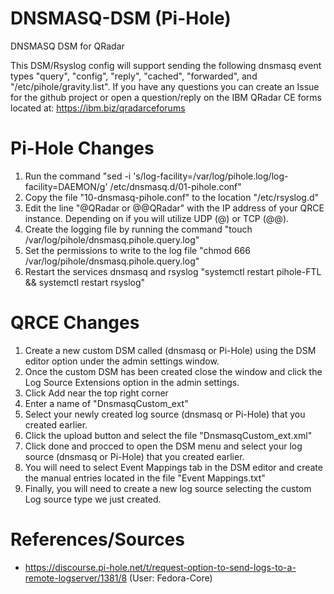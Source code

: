 # DNSMASQ-DSM (Pi-Hole)
DNSMASQ DSM for QRadar

This DSM/Rsyslog config will support sending the following dnsmasq event types "query", "config", "reply", "cached", "forwarded", and "/etc/pihole/gravity.list". If you have any questions you can create an Issue for the github project or open a question/reply on the IBM QRadar CE forms located at: https://ibm.biz/qradarceforums

# Pi-Hole Changes
1. Run the command "sed -i 's/log-facility=\/var\/log\/pihole.log/log-facility=DAEMON/g' /etc/dnsmasq.d/01-pihole.conf"
2. Copy the file "10-dnsmasq-pihole.conf" to the location "/etc/rsyslog.d"
3. Edit the line "@QRadar or @@QRadar" with the IP address of your QRCE instance. Depending on if you will utilize UDP (@) or TCP (@@). 
4. Create the logging file by running the command "touch /var/log/pihole/dnsmasq.pihole.query.log"
5. Set the permissions to write to the log file "chmod 666 /var/log/pihole/dnsmasq.pihole.query.log"
6. Restart the services dnsmasq and rsyslog "systemctl restart pihole-FTL && systemctl restart rsyslog"

# QRCE Changes
1. Create a new custom DSM called (dnsmasq or Pi-Hole) using the DSM editor option under the admin settings window.
2. Once the custom DSM has been created close the window and click the Log Source Extensions option in the admin settings.
3. Click Add near the top right corner
4. Enter a name of "DnsmasqCustom_ext"
5. Select your newly created log source (dnsmasq or Pi-Hole) that you created earlier.
6. Click the upload button and select the file "DnsmasqCustom_ext.xml"
7. Click done and procced to open the DSM menu and select your log source (dnsmasq or Pi-Hole) that you created earlier.
8. You will need to select Event Mappings tab in the DSM editor and create the manual entries located in the file "Event Mappings.txt"
9. Finally, you will need to create a new log source selecting the custom Log source type we just created. 

# References/Sources
- https://discourse.pi-hole.net/t/request-option-to-send-logs-to-a-remote-logserver/1381/8 (User: Fedora-Core)